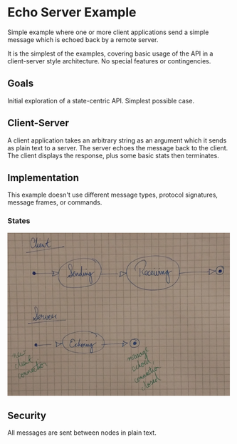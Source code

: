 # Echo Server Example

Simple example where one or more client applications send a simple message which is echoed back by a remote server.

It is the simplest of the examples, covering basic usage of the API in a client-server style architecture. No special features or contingencies.

## Goals

Initial exploration of a state-centric API. Simplest possible case.

## Client-Server

A client application takes an arbitrary string as an argument which it sends as plain text to a server.
The server echoes the message back to the client. The client displays the response, plus some basic stats then terminates.

## Implementation

This example doesn't use different message types, protocol signatures, message frames, or commands.

### States

![client & server state diagrams](../images/EchoServer-StateDiagrams.png)

## Security

All messages are sent between nodes in plain text.


